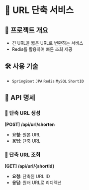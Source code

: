 # 🚀 URL 단축 서비스

## 📌 프로젝트 개요
- 긴 URL을 짧은 URL로 변환하는 서비스
- Redis를 활용하여 빠른 조회 제공

## 🛠 사용 기술
- `SpringBoot` `JPA` `Redis` `MySQL` `ShortID`

## 🔗 API 명세
### 📌 단축 URL 생성
**[POST] /api/url/shorten**
- **요청**: 원본 URL
- **응답**: 단축 URL

### 📌 단축 URL 조회
**[GET] /api/url/{shortId}**
- **요청**: 단축된 URL ID
- **응답**: 원래 URL로 리디렉션